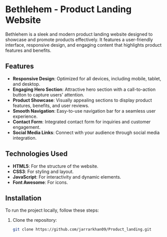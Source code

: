 # Bethlehem - Product Landing Website

Bethlehem is a sleek and modern product landing website designed to showcase and promote products effectively. It features a user-friendly interface, responsive design, and engaging content that highlights product features and benefits.

## Features

- **Responsive Design**: Optimized for all devices, including mobile, tablet, and desktop.
- **Engaging Hero Section**: Attractive hero section with a call-to-action button to capture users' attention.
- **Product Showcase**: Visually appealing sections to display product features, benefits, and user reviews.
- **Smooth Navigation**: Easy-to-use navigation bar for a seamless user experience.
- **Contact Form**: Integrated contact form for inquiries and customer engagement.
- **Social Media Links**: Connect with your audience through social media integration.

## Technologies Used

- **HTML5**: For the structure of the website.
- **CSS3**: For styling and layout.
- **JavaScript**: For interactivity and dynamic elements.
- **Font Awesome**: For icons.

## Installation

To run the project locally, follow these steps:

1. Clone the repository:

   ```bash
   git clone https://github.com/jarrarkhan09/Product_landing.git
